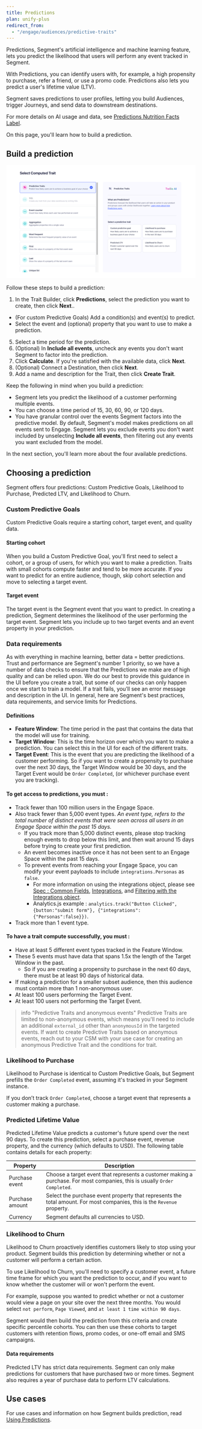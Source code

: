 ```yaml
---
title: Predictions
plan: unify-plus 
redirect_from:
  - "/engage/audiences/predictive-traits"
---
```


Predictions, Segment's artificial intelligence and machine learning feature, lets you predict the likelihood that users will perform any event tracked in Segment.

With Predictions, you can identify users with, for example, a high propensity to purchase, refer a friend, or use a promo code. Predictions also lets you predict a user's lifetime value (LTV).

Segment saves predictions to user profiles, letting you build Audiences, trigger Journeys, and send data to downstream destinations.

For more details on AI usage and data, see [Predictions Nutrition Facts Label](/docs/unify/traits/predictions/predictions-nutrition-facts/).

On this page, you'll learn how to build a prediction.

## Build a prediction

![The Predictive Trait builder in the Segment UI](../../images/trait_builder.png)

Follow these steps to build a prediction:

1. In the Trait Builder, click **Predictions**, select the prediction you want to create, then click **Next**..
- (For custom Predictive Goals) Add a condition(s) and event(s) to predict. 
- Select the event and (optional) property that you want to use to make a prediction.
5. Select a time period for the prediction. 
6. (Optional) In **Include all events**, uncheck any events you don't want Segment to factor into the prediction.
7. Click **Calculate**. If you're satisfied with the available data, click **Next**.
5. (Optional) Connect a Destination, then click **Next**.
6. Add a name and description for the Trait, then click **Create Trait**.

Keep the following in mind when you build a prediction:

- Segment lets you predict the likelihood of a customer performing multiple events. 
- You can choose a time period of 15, 30, 60, 90, or 120 days. 
- You have granular control over the events Segment factors into the predictive model. By default, Segment's model makes predictions on all events sent to Engage. Segment lets you exclude events you don't want included by unselecting **Include all events**, then filtering out any events you want excluded from the model.

In the next section, you'll learn more about the four available predictions.

## Choosing a prediction

Segment offers four predictions: Custom Predictive Goals, Likelihood to Purchase, Predicted LTV, and Likelihood to Churn.

### Custom Predictive Goals

Custom Predictive Goals require a starting cohort, target event, and quality data.

#### Starting cohort

When you build a Custom Predictive Goal, you'll first need to select a cohort, or a group of users, for which you want to make a prediction. Traits with small cohorts compute faster and tend to be more accurate. If you want to predict for an entire audience, though, skip cohort selection and move to selecting a target event.

#### Target event

The target event is the Segment event that you want to predict. In creating a prediction, Segment determines the likelihood of the user performing the target event. Segment lets you include up to two target events and an event property in your prediction.

### Data requirements

As with everything in machine learning, better data = better predictions. Trust and performance are Segment's number 1 priority, so we have a number of data checks to ensure that the Predictions we make are of high quality and can be relied upon.
We do our best to provide this guidance in the UI before you create a trait, but some of our checks can only happen once we start to train a model. If a trait fails, you’ll see an error message and description in the UI. In general, here are Segment's best practices, data requirements, and service limits for Predictions.

#### Definitions
- **Feature Window**: The time period in the past that contains the data that the model will use for training.
- **Target Window**: This is the time horizon over which you want to make a prediction. You can select this in the UI for each of the different traits.
- **Target Event**: This is the event that you are predicting the likelihood of a customer performing.
So if you want to create a propensity to purchase over the next 30 days, the Target Window would be 30 days, and the Target Event would be `Order Completed`, (or whichever purchase event you are tracking).

#### To get access to predictions, you must : 
- Track fewer than 100 million users in the Engage Space.
- Also track fewer than 5,000 event types. _An event type, refers to the total number of distinct events that were seen across all users in an Engage Space within the past 15 days._
  - If you track more than 5,000 distinct events, please stop tracking enough events to drop below this limit, and then wait around 15 days before trying to create your first prediction.
  - An event becomes inactive once it has not been sent to an Engage Space within the past 15 days.
  - To prevent events from reaching your Engage Space, you can modify your event payloads to include `integrations.Personas` as `false`.
    - For more information on using the integrations object, please see [Spec : Common Fields](https://segment.com/docs/connections/spec/common/#context:~:text=In%20more%20detail%20these%20common%20fields,Destinations%20field%20docs%20for%20more%20details.), [Integrations](https://segment.com/docs/connections/spec/common/#context:~:text=Kotlin-,Integrations,be%20sent%20to%20rest%20of%20the%20destinations%20that%20can%20accept%20it.,-Timestamps), and [Filtering with the Integrations object](https://segment.com/docs/guides/filtering-data/#filtering-with-the-integrations-object).
    - Analytics.js example : `analytics.track("Button Clicked", {button:"submit form"}, {"integrations":{"Personas":false}})`. 
- Track more than 1 event type.

#### To have a trait compute successfully, you must :
- Have at least 5 different event types tracked in the Feature Window.
- These 5 events must have data that spans 1.5x the length of the Target Window in the past.
  - So if you are creating a propensity to purchase in the next 60 days, there must be at least 90 days of historical data.
- If making a prediction for a smaller subset audience, then this audience must contain more than 1 non-anonymous user.
- At least 100 users performing the Target Event.
- At least 100 users not performing the Target Event.

> info "Predictive Traits and anonymous events"
> Predictive Traits are limited to non-anonymous events, which means you'll need to include an additional `external_id` other than `anonymousId` in the targeted events. If want to create Predictive Traits based on anonymous events, reach out to your CSM with your use case for creating an anonymous Predictive Trait and the conditions for trait.

### Likelihood to Purchase

Likelihood to Purchase is identical to Custom Predictive Goals, but Segment prefills the `Order Completed` event, assuming it's tracked in your Segment instance. 

If you don’t track `Order Completed`, choose a target event that represents a customer making a purchase.

### Predicted Lifetime Value

Predicted Lifetime Value predicts a customer's future spend over the next 90 days. To create this prediction, select a purchase event, revenue property, and the currency (which defaults to USD). The following table contains details for each property:

| Property        | Description                                                                                                                |
| --------------- | -------------------------------------------------------------------------------------------------------------------------- |
| Purchase event  | Choose a target event that represents a customer making a purchase. For most companies, this is usually `Order Completed`. |
| Purchase amount | Select the purchase event property that represents the total amount. For most companies, this is the `Revenue` property.   |
| Currency        | Segment defaults all currencies to USD.                                                                                    |

### Likelihood to Churn

Likelihood to Churn proactively identifies customers likely to stop using your product. Segment builds this prediction by determining whether or not a customer will perform a certain action.

To use Likelihood to Churn, you'll need to specify a customer event, a future time frame for which you want the prediction to occur, and if you want to know whether the customer will or won't perform the event.

For example, suppose you wanted to predict whether or not a customer would view a page on your site over the next three months. You would select `not perform`, `Page Viewed`, and `at least 1 time within 90 days`. 

Segment would then build the prediction from this criteria and create specific percentile cohorts. You can then use these cohorts to target customers with retention flows, promo codes, or one-off email and SMS campaigns.

#### Data requirements

Predicted LTV has strict data requirements. Segment can only make predictions for customers that have purchased two or more times. Segment also requires a year of purchase data to perform LTV calculations.

## Use cases

For use cases and information on how Segment builds prediction, read [Using Predictions](/docs/unify/traits/predictions/using-predictions/).
